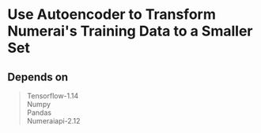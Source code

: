 # Use Autoencoder to Transform Numerai's Training Data to a Smaller Set

## Depends on
> Tensorflow-1.14\
> Numpy\
> Pandas\
> Numeraiapi-2.12
